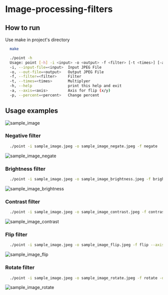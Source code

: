 # Image-processing-filters
## How to run

Use make in project's directory

```bash
  make
```

```bash
  ./point -h
  Usage: point [-h] -i <input> -o <output> -f <filter> [-t <times>] [-a <axis>] [-p <percent>]
  -i, --input-file=<input>  Input JPEG File
  -o, --out-file=<output>   Output JPEG File
  -f, --filter=<filter>     Filter
  -t, --times=<times>       Multiplyer
  -h, --help                print this help and exit
  -a, --axis=<axis>         Axis for flip (x/y)
  -p, --percent=<percent>   Change percent
```

## Usage examples
![sample_image](https://github.com/user-attachments/assets/dd0d0273-a494-431d-8641-993d37730730)
### Negative filter
```bash
  ./point -i sample_image.jpeg -o sample_image_negate.jpeg -f negate
```
![sample_image_negate](https://github.com/user-attachments/assets/2faf4b1b-d8b3-4ea0-96ea-1847abd22d8e)
### Brightness filter
```bash
  ./point -i sample_image.jpeg -o sample_image_brightness.jpeg -f brightness -p 100
```
![sample_image_brightness](https://github.com/user-attachments/assets/af986769-fe6c-4483-8687-c277ddb6c596)

### Contrast filter
```bash
  ./point -i sample_image.jpeg -o sample_image_contrast.jpeg -f contrast -t 2
```
![sample_image_contrast](https://github.com/user-attachments/assets/37897520-c316-4b45-acee-f81a916edac2)

### Flip filter
```bash
  ./point -i sample_image.jpeg -o sample_image_flip.jpeg -f flip --axis x
```
![sample_image_flip](https://github.com/user-attachments/assets/efc8fe08-afd5-4ba4-9516-614ca3d5c7ed)

### Rotate filter
```bash
  ./point -i sample_image.jpeg -o sample_image_rotate.jpeg -f rotate -d left
```
![sample_image_rotate](https://github.com/user-attachments/assets/c0ca3769-7990-451f-a3fb-3f910bfbcc6e)
